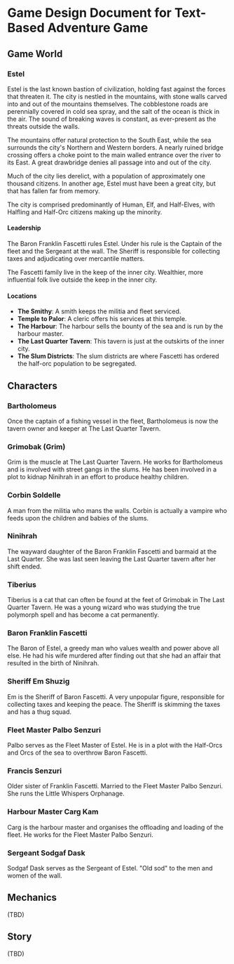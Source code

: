 # Game Design Document for Text-Based Adventure Game

## Game World

### Estel

Estel is the last known bastion of civilization, holding fast against the forces that threaten it. The city is nestled in the mountains, with stone walls carved into and out of the mountains themselves. The cobblestone roads are perennially covered in cold sea spray, and the salt of the ocean is thick in the air. The sound of breaking waves is constant, as ever-present as the threats outside the walls.

The mountains offer natural protection to the South East, while the sea surrounds the city's Northern and Western borders. A nearly ruined bridge crossing offers a choke point to the main walled entrance over the river to its East. A great drawbridge denies all passage into and out of the city.

Much of the city lies derelict, with a population of approximately one thousand citizens. In another age, Estel must have been a great city, but that has fallen far from memory.

The city is comprised predominantly of Human, Elf, and Half-Elves, with Halfling and Half-Orc citizens making up the minority.

#### Leadership

The Baron Franklin Fascetti rules Estel. Under his rule is the Captain of the fleet and the Sergeant at the wall. The Sheriff is responsible for collecting taxes and adjudicating over mercantile matters.

The Fascetti family live in the keep of the inner city. Wealthier, more influential folk live outside the keep in the inner city.

#### Locations

- **The Smithy**: A smith keeps the militia and fleet serviced.
- **Temple to Palor**: A cleric offers his services at this temple.
- **The Harbour**: The harbour sells the bounty of the sea and is run by the harbour master.
- **The Last Quarter Tavern**: This tavern is just at the outskirts of the inner city.
- **The Slum Districts**: The slum districts are where Fascetti has ordered the half-orc population to be segregated.

## Characters

### Bartholomeus
Once the captain of a fishing vessel in the fleet, Bartholomeus is now the tavern owner and keeper at The Last Quarter Tavern.

### Grimobak (Grim)
Grim is the muscle at The Last Quarter Tavern. He works for Bartholomeus and is involved with street gangs in the slums. He has been involved in a plot to kidnap Ninihrah in an effort to produce healthy children.

### Corbin Soldelle
A man from the militia who mans the walls. Corbin is actually a vampire who feeds upon the children and babies of the slums.

### Ninihrah
The wayward daughter of the Baron Franklin Fascetti and barmaid at the Last Quarter. She was last seen leaving the Last Quarter tavern after her shift ended.

### Tiberius
Tiberius is a cat that can often be found at the feet of Grimobak in The Last Quarter Tavern. He was a young wizard who was studying the true polymorph spell and has become a cat permanently.

### Baron Franklin Fascetti
The Baron of Estel, a greedy man who values wealth and power above all else. He had his wife murdered after finding out that she had an affair that resulted in the birth of Ninihrah.

### Sheriff Em Shuzig
Em is the Sheriff of Baron Fascetti. A very unpopular figure, responsible for collecting taxes and keeping the peace. The Sheriff is skimming the taxes and has a thug squad.

### Fleet Master Palbo Senzuri
Palbo serves as the Fleet Master of Estel. He is in a plot with the Half-Orcs and Orcs of the sea to overthrow Baron Fascetti.

### Francis Senzuri
Older sister of Franklin Fascetti. Married to the Fleet Master Palbo Senzuri. She runs the Little Whispers Orphanage.

### Harbour Master Carg Kam
Carg is the harbour master and organises the offloading and loading of the fleet. He works for the Fleet Master Palbo Senzuri.

### Sergeant Sodgaf Dask
Sodgaf Dask serves as the Sergeant of Estel. "Old sod" to the men and women of the wall.


## Mechanics

(TBD)

## Story

(TBD)
